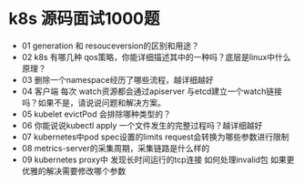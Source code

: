 # k8s 源码面试1000题

- 01 generation 和 resouceversion的区别和用途？
- 02 k8s 有哪几种 qos策略，你能详细描述其中的一种吗？底层是linux中什么原理？
- 03 删除一个namespace经历了哪些流程，越详细越好
- 04 客户端 每次 watch资源都会通过apiserver 与etcd建立一个watch链接吗？如果不是，请说说问题和解决方案。
- 05 kubelet evictPod 会排除哪种类型的？
- 06 你能说说kubectl apply 一个文件发生的完整过程吗？越详细越好
- 07 kubernetes中pod spec设置的limits request会转换为哪些参数进行限制
- 08 metrics-server的采集周期，采集链路是什么样的
- 09 kubernetes proxy中 发现长时间运行的tcp连接 如何处理invalid包 如果更优雅的解决需要修改哪个参数
